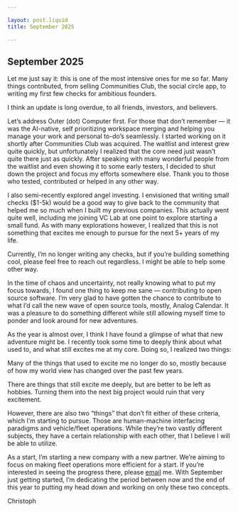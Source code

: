 ```yaml
---

layout: post.liquid
title: September 2025

---
```


## September 2025

Let me just say it: this is one of the most intensive ones for me so far. Many things contributed, from selling Communities Club, the social circle app, to writing my first few checks for ambitious founders.

I think an update is long overdue, to all friends, investors, and believers.

Let’s address Outer (dot) Computer first. For those that don’t remember — it was the AI-native, self prioritizing workspace merging and helping you manage your work and personal to-do’s seamlessly. I started working on it shortly after Communities Club was acquired. The waitlist and interest grew quite quickly, but unfortunately I realized that the core need just wasn’t quite there just as quickly. After speaking with many wonderful people from the waitlist and even showing it to some early testers, I decided to shut down the project and focus my efforts somewhere else. Thank you to those who tested, contributed or helped in any other way.

I also semi-recently explored angel investing. I envisioned that writing small checks ($1-5k) would be a good way to give back to the community that helped me so much when I built my previous companies. This actually went quite well, including me joining VC Lab at one point to explore starting a small fund. As with many explorations however, I realized that this is not something that excites me enough to pursue for the next 5+ years of my life.

Currently, I’m no longer writing any checks, but if you’re building something cool, please feel free to reach out regardless. I might be able to help some other way.

In the time of chaos and uncertainty, not really knowing what to put my focus towards, I found one thing to keep me sane — contributing to open source software. I’m very glad to have gotten the chance to contribute to what I’d call the new wave of open source tools, mostly, Analog Calendar. It was a pleasure to do something different while still allowing myself time to ponder and look around for new adventures.

As the year is almost over, I think I have found a glimpse of what that new adventure might be. I recently took some time to deeply think about what used to, and what still excites me at my core. Doing so, I realized two things: 

Many of the things that used to excite me no longer do so, mostly because of how my world view has changed over the past few years.

There are things that still excite me deeply, but are better to be left as hobbies. Turning them into the next big project would ruin that very excitement.

However, there are also two “things” that don’t fit either of these criteria, which I’m starting to pursue. Those are human-machine interfacing paradigms and vehicle/fleet operations. While they’re two vastly different subjects, they have a certain relationship with each other, that I believe I will be able to utilize.

As a start, I’m starting a new company with a new partner. We’re aiming to focus on making fleet operations more efficient for a start. If you’re interested in seeing the progress there, please [email](mailto:christoph@zimnicki.co) me. With September just getting started, I’m dedicating the period between now and the end of  this year to putting my head down and working on only these two concepts.

Christoph
